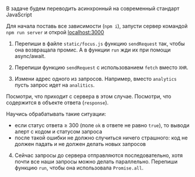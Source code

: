 В задаче будем переводить асинхронный на современный стандарт JavaScript

Для начала поставь все зависимости (`npm i`), запусти сервер командой `npm run server` и открой [localhost:3000](http://localhost:3000)

1. Перепиши в файле `static/focus.js` функцию `sendRequest` так, чтобы она возвращала промис. А в функции `run` жди их при помощи async/await.

2. Перепиши функцию `sendRequest` с использованием `fetch` вместо `XHR`.

3. Измени адрес одного из запросов. Например, вместо `analytics` пусть запрос идет на `analitics`.

Посмотри, что приходит с сервера в этом случае. Посмотри, что содержится в объекте ответа (`response`).

Научись обрабатывать такие ситуации:

- если статус ответа ≥ 300 (поле `ok` в ответе не равно `true`), то выводи алерт с кодом и статусом запроса
- после такой ошибки не должно случиться ничего страшного: код не должен падать и не должен делать новых запросов

4. Сейчас запросы до сервера отправляются последовательно, хотя почти все наши запросы можно делать параллельно. Перепиши функцию `run`, чтобы она использовала `Promise.all`.
